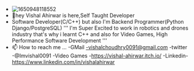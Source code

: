 - ![1650948118552](https://user-images.githubusercontent.com/73791462/166522186-416060e5-b901-44e3-b746-ecb80d34f065.jpeg )
- 👋hey Vishal Ahirwar is here,Self Taught Developer
-  Software Developer(C/C++) but also I'm Backend Programmer(Python Django/PostgreSQL)
  '''
  I'm Super Excited to work in
  robotics and drones industry that's why 
  i learnt C++ and also for Video Games,
  High Performance Software Development
  '''
- 📫 How to reach me ...
 -GMail -vishalchoudhry0091@gmail.com
 -twitter -@Imvishal0091
 -Video Games -https://vishal-ahirwar.itch.io/
 -Linkedin-https://www.linkedin.com/in/vishalahirwar

<!---
IVishalAhirwar/IVishalAhirwar is a ✨ special ✨ repository because its `README.md` (this file) appears on your GitHub profile.
You can click the Preview link to take a look at your changes.
--->
